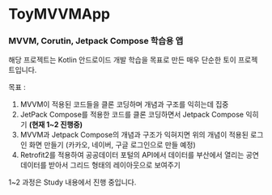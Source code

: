 # ToyMVVMApp
### MVVM, Corutin, Jetpack Compose 학습용 앱

해당 프로젝트는 Kotlin 안드로이드 개발 학습을 목표로 만든 매우 단순한 토이 프로젝트입니다.


목표 :
1. MVVM이 적용된 코드들을 클론 코딩하며 개념과 구조를 익히는데 집중
2. JetPack Compose를 적용한 코드를 클론 코딩하면서 Jetpack Compose 익히기 <b>(현재 1~2 진행중)</b>
3. MVVM과 Jetpack Compose의 개념과 구조가 익혀지면 위의 개념이 적용된 로그인 화면 만들기 (카카오, 네이버, 구글 로그인으로 만들 예정)
4. Retrofit2를 적용하여 공공데이터 포털의 API에서 데이터를 부산에서 열리는 공연 데이터를 받아서 그리드 형태의 레이아웃으로 보여주기

1~2 과정은 Study 내용에서 진행 중입니다.